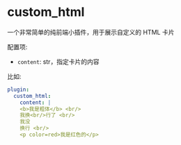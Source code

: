 # custom_html

一个非常简单的纯前端小插件，用于展示自定义的 HTML 卡片

配置项:

- `content`: str，指定卡片的内容

比如:

```yaml
plugin:
  custom_html:
    content: |
    <b>我是粗体</b> <br/>
    我换<br/>行了 <br/>
    我没
    换行 <br/>
    <p color=red>我是红色的</p>
```
